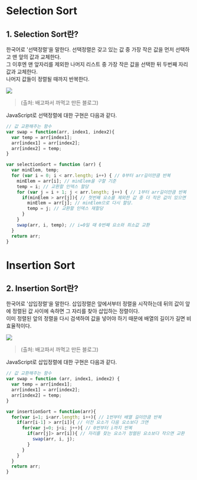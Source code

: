 # Selection Sort
## 1. Selection Sort란?
한국어로 '선택정렬'을 말한다. 선택정렬은 갖고 있는 값 중 가장 작은 값을 먼저 선택하고 맨 앞의 값과 교체한다.<br>
그 이후엔 맨 앞자리를 제외한 나머지 리스트 중 가장 작은 값을 선택한 뒤 두번째 자리 값과 교체한다.<br>
나머지 값들이 정렬될 때까지 반복한다.

<img src="https://t1.daumcdn.net/cfile/tistory/256B9C34545081D835"><br>
> (출처: 배고파서 까먹고 만든 블로그)

JavaScript로 선택정렬에 대한 구현은 다음과 같다.
``` javascript
// 값 교환해주는 함수
var swap = function(arr, index1, index2){
  var temp = arr[index1];
  arr[index1] = arr[index2];
  arr[index2] = temp;
}

var selectionSort = function (arr) {
  var minElem, temp;
  for (var i = 0; i < arr.length; i++) { // 0부터 arr길이만큼 반복
    minElem = arr[i]; // minElem을 구할 기준
    temp = i; // 교환할 인덱스 할당
    for (var j = i + 1; j < arr.length; j++) { // 1부터 arr길이만큼 반복
      if(minElem > arr[j]){ // 첫번째 요소를 제외한 값 중 더 작은 값이 있으면
        minElem = arr[j]; // minElem으로 다시 할당.
        temp = j; // 교환할 인덱스 재할당
      }
    }
    swap(arr, i, temp); // i=0일 때 0번째 요소와 최소값 교환
  }
  return arr;
}
```

# Insertion Sort
## 2. Insertion Sort란?
한국어로 '삽입정렬'을 말한다. 삽입정렬은 앞에서부터 정렬을 시작하는데 뒤의 값이 앞에 정렬된 값 사이에 속하면 그 자리를 찾아 삽입하는 정렬이다.<br>
이미 정렬된 앞의 정렬을 다시 검색하여 값을 넣어야 하기 때문에 배열의 길이가 길면 비효율적이다.

<img src="https://t1.daumcdn.net/cfile/tistory/2569FD3854508BE811"><br>
> (출처: 배고파서 까먹고 만든 블로그)

JavaScript로 삽입정렬에 대한 구현은 다음과 같다.
``` javascript
// 값 교환해주는 함수
var swap = function (arr, index1, index2) {
  var temp = arr[index1];
  arr[index1] = arr[index2];
  arr[index2] = temp;
}

var insertionSort = function(arr){
  for(var i=1; i<arr.length; i++){ // 1번부터 배열 길이만큼 반복
    if(arr[i-1] > arr[i]){ // 이전 요소가 다음 요소보다 크면
      for(var j=0; j<i; j++){ // 0번부터 i까지 반복
        if(arr[j]> arr[i]){ // 자리를 찾는 요소가 정렬된 요소보다 작으면 교환
          swap(arr, i, j);
        }
      }
    }
  }
  return arr;
}
```

